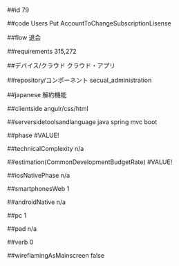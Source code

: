 ##id
79

##code
Users Put AccountToChangeSubscriptionLisense

##flow
退会

##requirements
315,272

##デバイス/クラウド
クラウド・アプリ

##repository/コンポーネント
secual_administration

##japanese
解約機能

##clientside
angulr/css/html

##serversidetoolsandlanguage
java spring mvc boot

##phase
#VALUE!

##technicalComplexity
n/a

##estimation(CommonDevelopmentBudgetRate)
#VALUE!

##iosNativePhase
n/a

##smartphonesWeb
1

##androidNative
n/a

##pc
1

##pad
n/a

##verb
0

##wireflamingAsMainscreen
false


